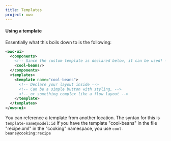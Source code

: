 ```yaml
---
title: Templates
project: owo
---
```



#### Using a template

Essentially what this boils down to is the following:
```xml
<owo-ui>
  <components>
    <!-- Since the custom template is declared below, it can be used! -->
    <cool-beans/>
  </components>
  <templates>
    <template name="cool-beans">
      <!-- Declare your layout inside -->
      <!-- Can be a simple button with styling, -->
      <!-- or something complex like a flow layout -->
    </template>
  </templates>
</owo-ui>
```

You can reference a template from another location. The syntax for this is `template-name@model:id`
If you have the template "cool-beans" in the file "recipe.xml" in the "cooking" namespace, you use `cool-beans@cooking:recipe`
